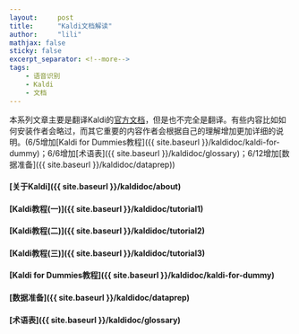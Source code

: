 ```yaml
---
layout:     post
title:      "Kaldi文档解读"
author:     "lili"
mathjax: false
sticky: false
excerpt_separator: <!--more-->
tags:
    - 语音识别
    - Kaldi
    - 文档
---
```


本系列文章主要是翻译Kaldi的[官方文档](http://kaldi-asr.org/doc/index.html)，但是也不完全是翻译。有些内容比如如何安装作者会略过，而其它重要的内容作者会根据自己的理解增加更加详细的说明。<span class='zz'>(6/5增加[Kaldi for Dummies教程]({{ site.baseurl }}/kaldidoc/kaldi-for-dummy)；6/6增加[术语表]({{ site.baseurl }}/kaldidoc/glossary)；6/12增加[数据准备]({{ site.baseurl }}/kaldidoc/dataprep))</span>

 <!--more-->
 
 


#### [关于Kaldi]({{ site.baseurl }}/kaldidoc/about)

#### [Kaldi教程(一)]({{ site.baseurl }}/kaldidoc/tutorial1)

#### [Kaldi教程(二)]({{ site.baseurl }}/kaldidoc/tutorial2)

#### [Kaldi教程(三)]({{ site.baseurl }}/kaldidoc/tutorial3)

#### [Kaldi for Dummies教程]({{ site.baseurl }}/kaldidoc/kaldi-for-dummy)

#### [数据准备]({{ site.baseurl }}/kaldidoc/dataprep)
#### [术语表]({{ site.baseurl }}/kaldidoc/glossary)


